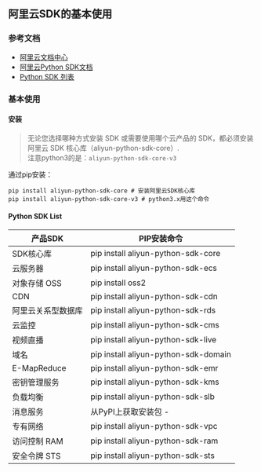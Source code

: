 ## 阿里云SDK的基本使用

### 参考文档
- [阿里云文档中心](https://www.alibabacloud.com/help/zh)
- [阿里云Python SDK文档](https://www.alibabacloud.com/help/zh/doc-detail/53090.htm)
- [Python SDK 列表](https://www.alibabacloud.com/help/zh/doc-detail/62188.htm)

### 基本使用

#### 安装
> 无论您选择哪种方式安装 SDK 或需要使用哪个云产品的 SDK，都必须安装阿里云 SDK 核心库（aliyun-python-sdk-core）.  
注意python3的是：`aliyun-python-sdk-core-v3`

通过pip安装：

```shell
pip install aliyun-python-sdk-core # 安装阿里云SDK核心库
pip install aliyun-python-sdk-core-v3 # python3.x用这个命令
```

#### Python SDK List

产品SDK | PIP安装命令
--- | ---
SDK核心库 | pip install aliyun-python-sdk-core
云服务器 | pip install aliyun-python-sdk-ecs
对象存储 OSS | pip install oss2
CDN | pip install aliyun-python-sdk-cdn
阿里云关系型数据库 | pip install aliyun-python-sdk-rds
云监控 | pip install aliyun-python-sdk-cms
视频直播 | pip install aliyun-python-sdk-live
域名 | pip install aliyun-python-sdk-domain
E-MapReduce | pip install aliyun-python-sdk-emr
密钥管理服务 | pip install aliyun-python-sdk-kms
负载均衡 | pip install aliyun-python-sdk-slb
消息服务 | 从PyPI上获取安装包	-
专有网络 | pip install aliyun-python-sdk-vpc
访问控制 RAM | pip install aliyun-python-sdk-ram
安全令牌 STS | pip install aliyun-python-sdk-sts

